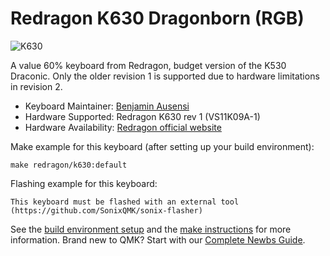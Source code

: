 # Redragon K630 Dragonborn (RGB)

![K630](https://redragon.es/content/uploads/2021/07/DRAGONBORN.png)

A value 60% keyboard from Redragon, budget version of the K530 Draconic.
Only the older revision 1 is supported due to hardware limitations in revision 2.

* Keyboard Maintainer: [Benjamin Ausensi](https://github.com/bausensi)
* Hardware Supported: Redragon K630 rev 1 (VS11K09A-1)
* Hardware Availability: [Redragon official website](https://www.redragonzone.com/products/redragon-k630rgb-gaming-mechanical-keyboard)

Make example for this keyboard (after setting up your build environment):

    make redragon/k630:default

Flashing example for this keyboard:

    This keyboard must be flashed with an external tool (https://github.com/SonixQMK/sonix-flasher)

See the [build environment setup](https://docs.qmk.fm/#/getting_started_build_tools) and the [make instructions](https://docs.qmk.fm/#/getting_started_make_guide) for more information. Brand new to QMK? Start with our [Complete Newbs Guide](https://docs.qmk.fm/#/newbs).
